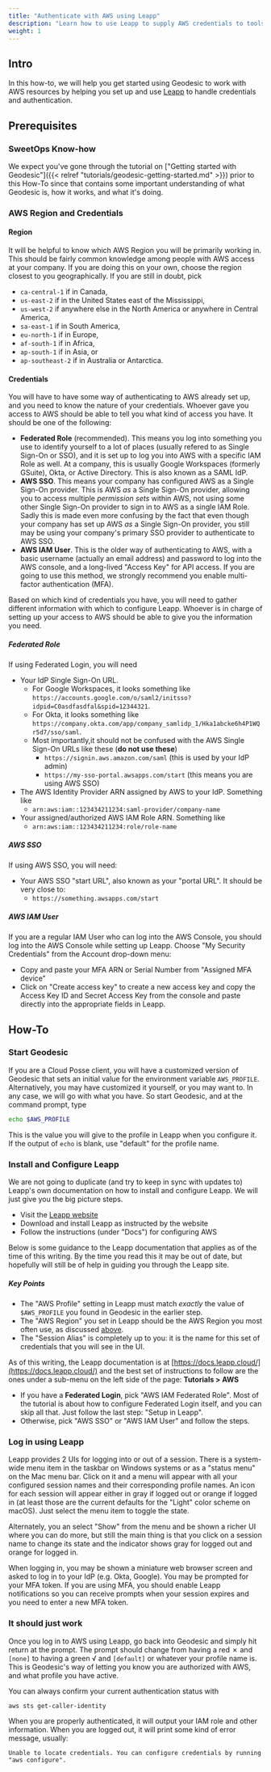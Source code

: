 ```yaml
---
title: "Authenticate with AWS using Leapp"
description: "Learn how to use Leapp to supply AWS credentials to tools used within Geodesic."
weight: 1
---
```

## Intro

In this how-to, we will help you get started using Geodesic to work with AWS
resources by helping you set up and use [Leapp](https://leapp.cloud) to handle 
credentials and authentication.

## Prerequisites

### SweetOps Know-how

We expect you've gone through the tutorial on ["Getting started with Geodesic"]({{< relref "tutorials/geodesic-getting-started.md" >}}) prior to this How-To since that contains some important understanding of what Geodesic is, how it works, and what it's doing.

### AWS Region and Credentials

#### Region

It will be helpful to know which AWS Region you will be primarily working in.
This should be fairly common knowledge among people with AWS access at your
company. If you are doing this on your own, choose the region closest to
you geographically. If you are still in doubt, pick
- `ca-central-1` if in Canada,
- `us-east-2` if in the United States east of the Mississippi,
- `us-west-2` if anywhere else in the North America or anywhere in Central America,
- `sa-east-1` if in South America,
- `eu-north-1` if in Europe,
- `af-south-1` if in Africa,
- `ap-south-1` if in Asia, or
- `ap-southeast-2` if in Australia or Antarctica.

#### Credentials

You will have to have some way of authenticating to AWS already set up, and you
need to know the nature of your credentials. Whoever gave you access to AWS
should be able to tell you what kind of access you have. It should be one of the following:

- **Federated Role** (recommended). This means you log into something you use to
identify yourself to a lot of places (usually refered to as Single Sign-On
or SSO), and it is set up to log you into AWS with a specific IAM Role as well. 
At a company, this is usually Google Workspaces (formerly GSuite),
Okta, or Active Directory. This is also known as a SAML IdP.
- **AWS SSO**. This means your company has configured AWS as a Single Sign-On
provider. This is AWS _as_ a Single Sign-On provider, allowing you to access
multiple _permission sets_ within AWS, not using some
other Single Sign-On provider to sign in to AWS as a single IAM Role. 
Sadly this is made even
more confusing by the fact that even though your company has set up 
AWS _as_ a Single Sign-On provider, you still may be using your company's
primary SSO provider to authenticate to AWS SSO. 
- **AWS IAM User**. This is the older way of authenticating to AWS, with a basic
username (actually an email address) and password to log into the AWS console,
and a long-lived "Access Key" for API access. If you are going to use this
method, we strongly recommend you enable multi-factor authentication (MFA).

Based on which kind of credentials you have, you will need to gather different
information with which to configure Leapp. Whoever is in charge of setting up
your access to AWS should be able to give you the information you need.

##### Federated Role

If using Federated Login, you will need
- Your IdP Single Sign-On URL. 
  - For Google Workspaces, it looks something like
    `https://accounts.google.com/o/saml2/initsso?idpid=C0asdfasdfal&spid=12344321`.
  - For Okta, it looks something like `https://company.okta.com/app/company_samlidp_1/Hka1abcke6h4P1WQr5d7/sso/saml`. 
  - Most importantly,it should not be confused with the AWS Single Sign-On URLs
  like these (**do not use these**)
    - `https://signin.aws.amazon.com/saml` (this is used by your IdP admin)
    - `https://my-sso-portal.awsapps.com/start` (this means you are using AWS SSO)
- The AWS Identity Provider ARN assigned by AWS to your IdP. Something like
  - `arn:aws:iam::123434211234:saml-provider/company-name`
- Your assigned/authorized AWS IAM Role ARN. Something like
  - `arn:aws:iam::123434211234:role/role-name`

##### AWS SSO

If using AWS SSO, you will need:

- Your AWS SSO "start URL", also known as your "portal URL". It should be 
very close to:
  - `https://something.awsapps.com/start`

##### AWS IAM User

If you are a regular IAM User who can log into the AWS Console, you should
log into the AWS Console while setting up Leapp. Choose "My Security Credentials" 
from the Account drop-down menu:
- Copy and paste your MFA ARN or Serial Number from "Assigned MFA device" 
- Click on "Create access key" to create a new access key and copy the
Access Key ID and Secret Access Key from the console and paste directly into 
the appropriate fields in Leapp. 

## How-To

### Start Geodesic

If you are a Cloud Posse client, you will have a customized version of Geodesic
that sets an initial value for the environment variable `AWS_PROFILE`. Alternatively,
you may have customized it yourself, or you may want to. In any case, we will 
go with what you have. So start Geodesic, and at the command prompt, type

```bash
echo $AWS_PROFILE
```

This is the value you will give to the profile in Leapp when you configure it.
If the output of `echo` is blank, use "default" for the profile name.

### Install and Configure Leapp

We are not going to duplicate (and try to keep in sync with updates to) Leapp's
own documentation on how to install and configure Leapp. We will just give 
you the big picture steps.

- Visit the [Leapp website](https://leapp.cloud)
- Download and install Leapp as instructed by the website
- Follow the instructions (under "Docs") for configuring AWS

Below is some guidance to the Leapp documentation that applies as of the
time of this writing. By the time you read this it may be out of date, but
hopefully will still be of help in guiding you through the Leapp site.

##### Key Points

- The "AWS Profile" setting in Leapp must match _exactly_ the value of
`$AWS_PROFILE` you found in Geodesic in the earlier step.
- The "AWS Region" you set in Leapp should be the AWS Region you most often
use, as discussed [above](#aws-region-and-credentials).
- The "Session Alias" is completely up to you: it is the name for this
set of credentials that you will see in the UI.

As of this writing, the Leapp documentation is at [https://docs.leapp.cloud/](https://docs.leapp.cloud/) and the best set of instructions to follow are the ones under a sub-menu on the left 
side of the page: **Tutorials > AWS**

- If you have a **Federated Login**, pick "AWS IAM Federated Role". Most of the 
tutorial is about how to configure Federated Login itself, and you can skip
all that. Just follow the last step: "Setup in Leapp". 
- Otherwise, pick "AWS SSO" or "AWS IAM User" and follow the steps.


### Log in using Leapp

Leapp provides 2 UIs for logging into or out of a session. There is a system-wide menu item
in the taskbar on Windows systems or as a "status menu" on the Mac menu bar. Click on it
and a menu will appear with all your configured session names and their corresponding
profile names. An icon for each session will appear either in gray if logged out
or orange if logged in (at least those are the current defaults for the "Light" color
scheme on macOS). Just select the menu item to toggle the state.

Alternately, you an select "Show" from the menu and be shown a richer UI where
you can do more, but still the main thing is that you click on a session name
to change its state and the indicator shows gray for logged out and orange for logged in.

When logging in, you may be shown a miniature web browser screen and asked to
log in to your IdP (e.g. Okta, Google). You may be prompted for your MFA token.
If you are using MFA, you should enable Leapp notifications so you can receive prompts
when your session expires and you need to enter a new MFA token.

### It should just work

Once you log in to AWS using Leapp, go back into Geodesic and simply hit return
at the prompt. The prompt should change from having a red ✗ and `[none]` to
having a green √ and `[default]` or whatever your profile name is. This is 
Geodesic's way of letting you know you are authorized with AWS, and what
profile you have active. 

You can always confirm your current authentication status with

```bash
aws sts get-caller-identity
```

When you are properly authenticated, it will output your IAM role and other
information. When you are logged out, it will print some kind of error message,
usually:
```text
Unable to locate credentials. You can configure credentials by running "aws configure".
```